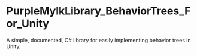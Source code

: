 # PurpleMylkLibrary_BehaviorTrees_For_Unity
A simple, documented, C# library for easily implementing behavior trees in Unity.
